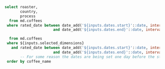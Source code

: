 ```sql dimensions
select roaster,
       country,
       process
  from md.coffees
 where rated_date between date_add('${inputs.dates.start}'::date, interval 1 day)
                      and date_add('${inputs.dates.end}'::date, interval 1 day)
```

<DimensionGrid 
    data={dimensions} 
    name=selected_dimensions
    multiple
/>

```sql filtered_coffees
  from md.coffees
 where ${inputs.selected_dimensions}
   and rated_date between date_add('${inputs.dates.start}'::date, interval 1 day)
                      and date_add('${inputs.dates.end}'::date, interval 1 day)
       -- For some reason the dates are being set one day before the start/end dates in the picker
 order by coffee_name
```

